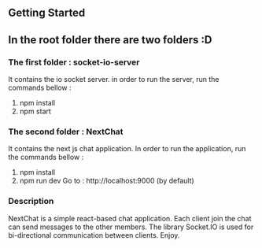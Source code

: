 ## Getting Started
## In the root folder there are two folders :D

### The first folder : socket-io-server 
It contains the io socket server.
in order to run the server, run the commands bellow : 
1) npm install
2) npm start

### The second folder : NextChat 
It contains the next js chat application.
In order to run the application, run the commands bellow : 
1) npm install
2) npm run dev
Go to : http://localhost:9000 (by default)

### Description
NextChat is a simple react-based chat application.
Each client join the chat can send messages to the other members.
The library Socket.IO is used for bi-directional communication between clients.
Enjoy.